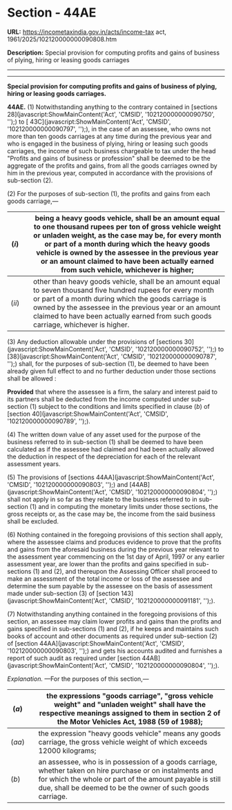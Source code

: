 # Section - 44AE

**URL:** https://incometaxindia.gov.in/acts/income-tax act, 1961/2025/102120000000090808.htm

**Description:** Special provision for computing profits and gains of business of plying, hiring or leasing goods carriages

---

****

**Special provision for computing profits and gains of business of plying, hiring or leasing goods carriages.**

**44AE.** (1) Notwithstanding anything to the contrary contained in [sections 28](javascript:ShowMainContent\('Act', 'CMSID', '102120000000090750', ''\);) to [ 43C](javascript:ShowMainContent\('Act', 'CMSID', '102120000000090797', ''\);), in the case of an assessee, who owns not more than ten goods carriages at any time during the previous year and who is engaged in the business of plying, hiring or leasing such goods carriages, the income of such business chargeable to tax under the head "Profits and gains of business or profession" shall be deemed to be the aggregate of the profits and gains, from all the goods carriages owned by him in the previous year, computed in accordance with the provisions of sub-section (2).

(2) For the purposes of sub-section (1), the profits and gains from each goods carriage,—

(_i_)|  |  being a heavy goods vehicle, shall be an amount equal to one thousand rupees per ton of gross vehicle weight or unladen weight, as the case may be, for every month or part of a month during which the heavy goods vehicle is owned by the assessee in the previous year or an amount claimed to have been actually earned from such vehicle, whichever is higher;  
---|---|---  
(_ii_)|  |  other than heavy goods vehicle, shall be an amount equal to seven thousand five hundred rupees for every month or part of a month during which the goods carriage is owned by the assessee in the previous year or an amount claimed to have been actually earned from such goods carriage, whichever is higher.  
  
(3) Any deduction allowable under the provisions of [sections 30](javascript:ShowMainContent\('Act', 'CMSID', '102120000000090752', ''\);) to [38](javascript:ShowMainContent\('Act', 'CMSID', '102120000000090787', ''\);) shall, for the purposes of sub-section (1), be deemed to have been already given full effect to and no further deduction under those sections shall be allowed :

**Provided** that where the assessee is a firm, the salary and interest paid to its partners shall be deducted from the income computed under sub-section (1) subject to the conditions and limits specified in clause (_b_) of [section 40](javascript:ShowMainContent\('Act', 'CMSID', '102120000000090789', ''\);).

(4) The written down value of any asset used for the purpose of the business referred to in sub-section (1) shall be deemed to have been calculated as if the assessee had claimed and had been actually allowed the deduction in respect of the depreciation for each of the relevant assessment years.

(5) The provisions of [sections 44AA](javascript:ShowMainContent\('Act', 'CMSID', '102120000000090803', ''\);) and [44AB](javascript:ShowMainContent\('Act', 'CMSID', '102120000000090804', ''\);) shall not apply in so far as they relate to the business referred to in sub-section (1) and in computing the monetary limits under those sections, the gross receipts or, as the case may be, the income from the said business shall be excluded.

(6) Nothing contained in the foregoing provisions of this section shall apply, where the assessee claims and produces evidence to prove that the profits and gains from the aforesaid business during the previous year relevant to the assessment year commencing on the 1st day of April, 1997 or any earlier assessment year, are lower than the profits and gains specified in sub-sections (1) and (2), and thereupon the Assessing Officer shall proceed to make an assessment of the total income or loss of the assessee and determine the sum payable by the assessee on the basis of assessment made under sub-section (3) of [section 143](javascript:ShowMainContent\('Act', 'CMSID', '102120000000091181', ''\);).

(7) Notwithstanding anything contained in the foregoing provisions of this section, an assessee may claim lower profits and gains than the profits and gains specified in sub-sections (1) and (2), if he keeps and maintains such books of account and other documents as required under sub-section (2) of [section 44AA](javascript:ShowMainContent\('Act', 'CMSID', '102120000000090803', ''\);) and gets his accounts audited and furnishes a report of such audit as required under [section 44AB](javascript:ShowMainContent\('Act', 'CMSID', '102120000000090804', ''\);).

_Explanation._ —For the purposes of this section,—

(_a_)|  |  the expressions "goods carriage", "gross vehicle weight" and "unladen weight" shall have the respective meanings assigned to them in section 2 of the Motor Vehicles Act, 1988 (59 of 1988);  
---|---|---  
(_aa_)|  |  the expression "heavy goods vehicle" means any goods carriage, the gross vehicle weight of which exceeds 12000 kilograms;  
(_b_)|  |  an assessee, who is in possession of a goods carriage, whether taken on hire purchase or on instalments and for which the whole or part of the amount payable is still due, shall be deemed to be the owner of such goods carriage.